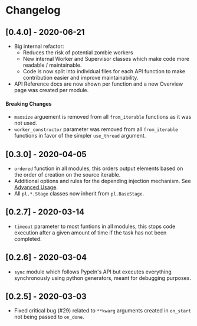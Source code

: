 # Changelog

## [0.4.0] - 2020-06-21
* Big internal refactor:
  * Reduces the risk of potential zombie workers
  * New internal Worker and Supervisor classes which make code more readable / maintainable.
  * Code is now split into individual files for each API function to make contribution easier and improve maintainability.
* API Reference docs are now shown per function and a new Overview page was created per module.

#### Breaking Changes
* `maxsize` arguement is removed from all `from_iterable` functions as it was not used.
* `worker_constructor` parameter was removed from all `from_iterable` functions in favor of the simpler `use_thread` argument.

## [0.3.0] - 2020-04-05
* `ordered` function in all modules, this orders output elements based on the order of creation on the source iterable.
* Additional options and rules for the depending injection mechanism. See [Advanced Usage](https://cgarciae.github.io/pypeln/advanced/#dependency-injection).
* All `pl.*.Stage` classes now inherit from `pl.BaseStage`.

## [0.2.7] - 2020-03-14
* `timeout` parameter to most funtions in all modules, this stops code execution after a given amount of time if the task has not been completed.

## [0.2.6] - 2020-03-04
* `sync` module which follows Pypeln's API but executes everything synchronously using python generators, meant for debugging purposes.

## [0.2.5] - 2020-03-03
* Fixed critical bug (#29) related to `**kwarg` arguments created in `on_start` not being passed to `on_done`.
